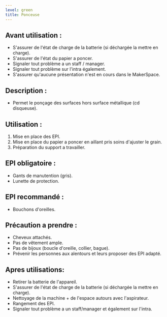```yaml
---
level: green
title: Ponceuse
---
```


## Avant utilisation : 

- S'assurer de l'état de charge de la batterie (si déchargée la mettre en charge).
- S'assurer de l'état du papier a poncer.
- Signaler tout problème a un staff / manager.
- Signaler tout problème sur l'intra également.
- S'assurer qu'aucune présentation n'est en cours dans le MakerSpace.

## Description : 

- Permet le ponçage des surfaces hors surface métallique (cd disqueuse).

## Utilisation : 

1. Mise en place des EPI. 
2. Mise en place du papier a poncer en aillant pris soins d'ajuster le grain. 
3. Préparation du support a travailler.

## EPI obligatoire : 

- Gants de manutention (gris).
- Lunette de protection.

## EPI recommandé :

- Bouchons d'oreilles.

## Précaution a prendre : 

- Cheveux attachés.
- Pas de vêtement ample.
- Pas de bijoux (boucle d'oreille, collier, bague).
- Prévenir les personnes aux alentours et leurs proposer des EPI adapté.

## Apres utilisations: 

- Retirer la batterie de l'appareil.
- S'assurer de l'état de charge de la batterie (si déchargée la mettre en charge).
- Nettoyage de la machine + de l'espace autours avec l'aspirateur.
- Rangement des EPI.
- Signaler tout problème a un staff/manager et également sur l'intra.